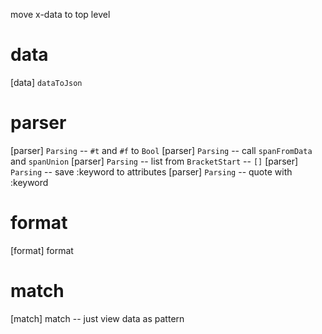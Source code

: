 move x-data to top level

# data

[data] `dataToJson`

# parser

[parser] `Parsing` -- `#t` and `#f` to `Bool`
[parser] `Parsing` -- call `spanFromData` and `spanUnion`
[parser] `Parsing` -- list from `BracketStart` -- `[]`
[parser] `Parsing` -- save :keyword to attributes
[parser] `Parsing` -- quote with :keyword

# format

[format] format

# match

[match] match -- just view data as pattern
